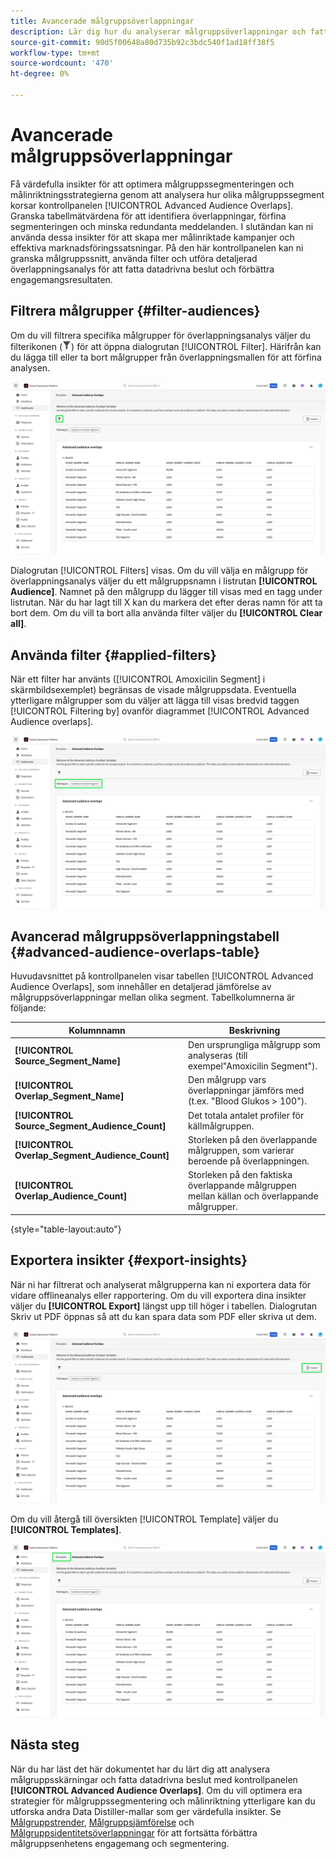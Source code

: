```yaml
---
title: Avancerade målgruppsöverlappningar
description: Lär dig hur du analyserar målgruppsöverlappningar och fattar datadrivna beslut med hjälp av kontrollpanelen Avancerade målgruppsöverlappningar. Filtrera målgrupper, jämför överlappningar och exportera insikter för att förbättra målinriktningsstrategierna.
source-git-commit: 90d5f00648a80d735b92c3bdc540f1ad18ff38f5
workflow-type: tm+mt
source-wordcount: '470'
ht-degree: 0%

---
```


# Avancerade målgruppsöverlappningar

Få värdefulla insikter för att optimera målgruppssegmenteringen och målinriktningsstrategierna genom att analysera hur olika målgruppssegment korsar kontrollpanelen [!UICONTROL Advanced Audience Overlaps]. Granska tabellmätvärdena för att identifiera överlappningar, förfina segmenteringen och minska redundanta meddelanden. I slutändan kan ni använda dessa insikter för att skapa mer målinriktade kampanjer och effektiva marknadsföringssatsningar. På den här kontrollpanelen kan ni granska målgruppssnitt, använda filter och utföra detaljerad överlappningsanalys för att fatta datadrivna beslut och förbättra engagemangsresultaten.

## Filtrera målgrupper {#filter-audiences}

Om du vill filtrera specifika målgrupper för överlappningsanalys väljer du filterikonen (![Filterikonen.](../../../images/icons/filter-icon-white.png)) för att öppna dialogrutan [!UICONTROL Filter]. Härifrån kan du lägga till eller ta bort målgrupper från överlappningsmallen för att förfina analysen.

![Vyn Avancerad publik överlappar vyn med filterikonen markerad.](../../images/sql-insights-query-pro-mode/templates/audience-overlaps-filter-icon.png)

Dialogrutan [!UICONTROL Filters] visas. Om du vill välja en målgrupp för överlappningsanalys väljer du ett målgruppsnamn i listrutan **[!UICONTROL Audience]**. Namnet på den målgrupp du lägger till visas med en tagg under listrutan. När du har lagt till X kan du markera det efter deras namn för att ta bort dem. Om du vill ta bort alla använda filter väljer du **[!UICONTROL Clear all]**.

## Använda filter {#applied-filters}

När ett filter har använts ([!UICONTROL Amoxicilin Segment] i skärmbildsexemplet) begränsas de visade målgruppsdata. Eventuella ytterligare målgrupper som du väljer att lägga till visas bredvid taggen [!UICONTROL Filtering by] ovanför diagrammet [!UICONTROL Advanced Audience overlaps].

![Den avancerade målgruppen överlappar instrumentpanelen med Amoxicilin-segmentets filtrering markerat.](../../images/sql-insights-query-pro-mode/templates/audience-overlaps-applied-filters.png)

## Avancerad målgruppsöverlappningstabell {#advanced-audience-overlaps-table}

Huvudavsnittet på kontrollpanelen visar tabellen [!UICONTROL Advanced Audience Overlaps], som innehåller en detaljerad jämförelse av målgruppsöverlappningar mellan olika segment. Tabellkolumnerna är följande:

| Kolumnnamn | Beskrivning |
|------------------------------------|----------------------------------------------------------------------------------------------|
| **[!UICONTROL Source_Segment_Name]** | Den ursprungliga målgrupp som analyseras (till exempel&quot;Amoxicilin Segment&quot;). |
| **[!UICONTROL Overlap_Segment_Name]** | Den målgrupp vars överlappningar jämförs med (t.ex. &quot;Blood Glukos > 100&quot;). |
| **[!UICONTROL Source_Segment_Audience_Count]** | Det totala antalet profiler för källmålgruppen. |
| **[!UICONTROL Overlap_Segment_Audience_Count]** | Storleken på den överlappande målgruppen, som varierar beroende på överlappningen. |
| **[!UICONTROL Overlap_Audience_Count]** | Storleken på den faktiska överlappande målgruppen mellan källan och överlappande målgrupper. |

{style="table-layout:auto"}

## Exportera insikter {#export-insights}

När ni har filtrerat och analyserat målgrupperna kan ni exportera data för vidare offlineanalys eller rapportering. Om du vill exportera dina insikter väljer du **[!UICONTROL Export]** längst upp till höger i tabellen. Dialogrutan Skriv ut PDF öppnas så att du kan spara data som PDF eller skriva ut dem.

![Vyn Avancerad publik överlappar vyn med Exportera markerad.](../../images/sql-insights-query-pro-mode/templates/audience-overlaps-export.png)

Om du vill återgå till översikten [!UICONTROL Template] väljer du **[!UICONTROL Templates]**.

![Vyn Avancerad publik överlappar vyn med mallar markerade.](../../images/sql-insights-query-pro-mode/templates/audience-overlaps-navigation.png)

## Nästa steg

När du har läst det här dokumentet har du lärt dig att analysera målgruppsskärningar och fatta datadrivna beslut med kontrollpanelen **[!UICONTROL Advanced Audience Overlaps]**. Om du vill optimera era strategier för målgruppssegmentering och målinriktning ytterligare kan du utforska andra Data Distiller-mallar som ger värdefulla insikter. Se [Målgruppstrender](./trends.md), [Målgruppsjämförelse](./comparison.md) och [Målgruppsidentitetsöverlappningar](./identity-overlaps.md) för att fortsätta förbättra målgruppsenhetens engagemang och segmentering.

